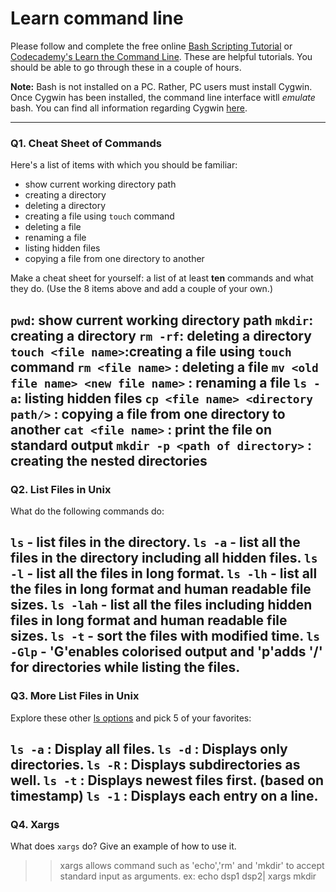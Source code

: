 # Learn command line

Please follow and complete the free online [Bash Scripting Tutorial](https://ryanstutorials.net/bash-scripting-tutorial/) or [Codecademy's Learn the Command Line](https://www.codecademy.com/learn/learn-the-command-line). These are helpful tutorials. You should be able to go through these in a couple of hours.

**Note:** Bash is not installed on a PC. Rather, PC users must install Cygwin. Once Cygwin has been installed, the command line interface witll _emulate_ bash. You can find all information regarding Cygwin [here](https://www.cygwin.com/).

---

### Q1.  Cheat Sheet of Commands  

Here's a list of items with which you should be familiar:  
* show current working directory path
* creating a directory
* deleting a directory
* creating a file using `touch` command
* deleting a file
* renaming a file
* listing hidden files
* copying a file from one directory to another

Make a cheat sheet for yourself: a list of at least **ten** commands and what they do.  (Use the 8 items above and add a couple of your own.)

`pwd`: show current working directory path
`mkdir`: creating a directory
`rm -rf`: deleting a directory
`touch <file name>`:creating a file using `touch` command
`rm <file name>` : deleting a file
`mv <old file name> <new file name>` : renaming a file
`ls -a`: listing hidden files
`cp <file name> <directory path/>` : copying a file from one directory to another
`cat <file name>` : print the file on standard output
`mkdir -p <path of directory>` : creating the nested directories
---

### Q2.  List Files in Unix   

What do the following commands do:

`ls` - list files in the directory.
`ls -a` - list all the files in the directory including all hidden files.
`ls -l` - list all the files in long format.
`ls -lh` - list all the files in long format and human readable file sizes.
`ls -lah` - list all the files including hidden files in long format and human readable file sizes.
`ls -t`  - sort the files with modified time.
`ls -Glp` - 'G'enables colorised output and 'p'adds '/' for directories while listing the files.
---

### Q3.  More List Files in Unix  

Explore these other [ls options](http://www.techonthenet.com/unix/basic/ls.php) and pick 5 of your favorites:

`ls -a` : Display all files.
`ls -d` : Displays only directories.
`ls -R` : Displays subdirectories as well.
`ls -t` : Displays newest files first. (based on timestamp)
`ls -1`  : Displays each entry on a line.
---

### Q4.  Xargs   

What does `xargs` do? Give an example of how to use it.

> > xargs allows command such as 'echo','rm' and 'mkdir' to accept standard input as arguments.
ex: echo dsp1  dsp2| xargs mkdir 

